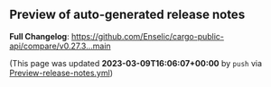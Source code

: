 ## Preview of auto-generated release notes
<!-- Release notes generated using configuration in .github/release.yml at main -->



**Full Changelog**: https://github.com/Enselic/cargo-public-api/compare/v0.27.3...main


(This page was updated **2023-03-09T16:06:07+00:00** by `push` via [Preview-release-notes.yml](https://github.com/Enselic/cargo-public-api/actions/runs/4376396865))
